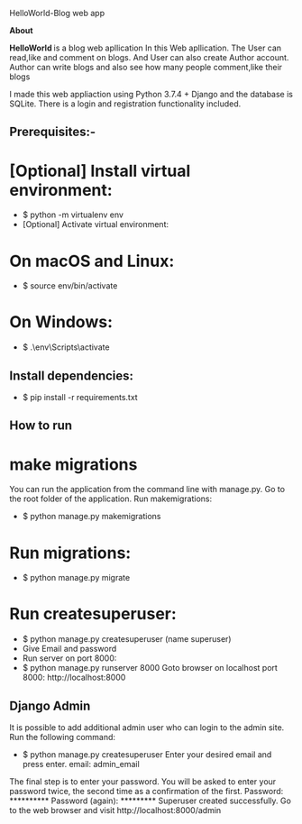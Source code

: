 HelloWorld-Blog web app
       
**About**

<b> HelloWorld </b> is a blog web apllication In this Web apllication. The User can read,like and comment on blogs.
 And User can also create Author account. Author can write blogs and also see how many people comment,like their blogs  

I made this web appliaction using Python 3.7.4 + Django and the database is SQLite. 
There is a login and registration functionality included.
 
## Prerequisites:-
# [Optional] Install virtual environment:
* $ python -m virtualenv env
* [Optional] Activate virtual environment:
# On macOS and Linux:
* $ source env/bin/activate
# On Windows:
* $ .\env\Scripts\activate
## Install dependencies:
* $ pip install -r requirements.txt
## How to run
# make migrations
You can run the application from the command line with manage.py. Go to the root folder of the application.
Run makemigrations:
* $ python manage.py makemigrations
 
# Run migrations:
* $ python manage.py migrate
 
# Run createsuperuser:
* $ python manage.py createsuperuser (name superuser)
* Give Email and password
* Run server on port 8000:
* $ python manage.py runserver 8000 
 Goto browser on localhost port 8000:
   http://localhost:8000
 
 
 
 
 
## Django Admin
It is possible to add additional admin user who can login to the admin site. Run the following command:
* $ python manage.py createsuperuser
Enter your desired email and press enter.
email: admin_email
 
The final step is to enter your password. You will be asked to enter your password twice, the second time as a confirmation of the first.
Password: **********
Password (again): *********
Superuser created successfully.
Go to the web browser and visit http://localhost:8000/admin
 
 
